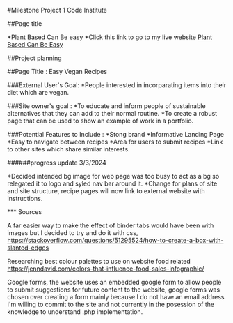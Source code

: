 #Milestone Project 1 Code Institute

##Page title

*Plant Based Can Be easy 
*Click this link to go to my live website [Plant Based Can Be Easy](https://davet86.github.io/FirstProject/recipes.html)



##Project planning

##Page Title : Easy Vegan Recipes

###External User's Goal: 
*People interested in incorparating items into their diet which are vegan.

###Site owner's goal : 
*To educate and inform people of sustainable alternatives that they can add to their normal routine.
*To create a robust page that can be used to show an example of work in a portfolio.

###Potential Features to Include :
*Stong brand
*Informative Landing Page
*Easy to navigate between recipes
*Area for users to submit recipes
*Link to other sites which share similar interests.

######progress update 3/3/2024

*Decided intended bg image for web page was too busy to act as a bg so relegated it to logo and syled nav bar around it.
*Change for plans of site and site structure, recipe pages will now link to external website with instructions.

*** Sources

A far easier way to make the effect of binder tabs would have been with images but I decided to try and do it with css, https://stackoverflow.com/questions/51295524/how-to-create-a-box-with-slanted-edges

Researching best colour palettes to use on website food related https://jenndavid.com/colors-that-influence-food-sales-infographic/

Google forms, the website uses an embedded google form to allow people to submit suggestions for future content to the website, google forms was chosen over creating a form mainly because I do not have an email address I'm willing to commit to the site and not currently in the posession of the knowledge to understand .php implementation.




